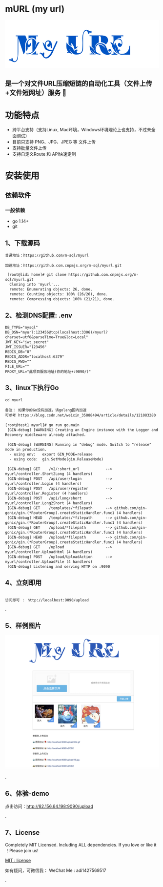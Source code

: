 #  mURL (my url)
![MyUrl](https://github.com/m-sql/myurl/blob/master/templates/control/img/myUrl.png)

## 是一个对文件URL压缩短链的自动化工具（文件上传+文件短网址）服务 🚀

# 功能特点
* 跨平台支持（支持Linux, Mac环境，Windows环境理论上也支持，不过未全面测试）
* 目前只支持 PNG、JPG、JPEG 等 文件上传
* 支持批量文件上传
* 支持自定义Route 和 API快速定制

#  安装使用

## 依赖软件

### 一般依赖
* go 1.14+
* git

## 1、下载源码
```linux
普通地址：https://github.com/m-sql/myurl

加速地址：https://github.com.cnpmjs.org/m-sql/myurl.git
```

```linux
 [root@lidi home]# git clone https://github.com.cnpmjs.org/m-sql/myurl.git
  Cloning into 'myurl'...
  remote: Enumerating objects: 26, done.
  remote: Counting objects: 100% (26/26), done.
  remote: Compressing objects: 100% (21/21), done.
```

## 2、检测DNS配置: .env
``` linux
DB_TYPE="mysql"
DB_DSN="myurl:123456@tcp(localhost:3306)/myurl?charset=utf8&parseTime=True&loc=Local"
JWT_KEY="jwt_secret"
JWT_ISSUER="123456"
REDIS_DB="0"
REDIS_ADDR="localhost:6379"
REDIS_PWD=""
FILE_URL=""
PROXY_URL="此项目服务地址(你的地址+:9090/)"
```

## 3、linux下执行Go
``` linux
cd myurl

备注： 如果你的Go没有加速，请golang国内加速
可参考 https://blog.csdn.net/weixin_35888494/article/details/121083280

[root@test1 myurl]# go run go.main
 [GIN-debug] [WARNING] Creating an Engine instance with the Logger and Recovery middleware already attached.
 
 [GIN-debug] [WARNING] Running in "debug" mode. Switch to "release" mode in production.
  - using env:   export GIN_MODE=release
  - using code:  gin.SetMode(gin.ReleaseMode)
 
 [GIN-debug] GET    /v2/:short_url            --> myurl/controller.Short2Long (4 handlers)
 [GIN-debug] POST   /api/user/login           --> myurl/controller.Login (4 handlers)
 [GIN-debug] POST   /api/user/register        --> myurl/controller.Register (4 handlers)
 [GIN-debug] POST   /api/long/short           --> myurl/controller.Long2Short (4 handlers)
 [GIN-debug] GET    /templates/*filepath      --> github.com/gin-gonic/gin.(*RouterGroup).createStaticHandler.func1 (4 handlers)
 [GIN-debug] HEAD   /templates/*filepath      --> github.com/gin-gonic/gin.(*RouterGroup).createStaticHandler.func1 (4 handlers)
 [GIN-debug] GET    /upload/*filepath         --> github.com/gin-gonic/gin.(*RouterGroup).createStaticHandler.func1 (4 handlers)
 [GIN-debug] HEAD   /upload/*filepath         --> github.com/gin-gonic/gin.(*RouterGroup).createStaticHandler.func1 (4 handlers)
 [GIN-debug] GET    /upload                   --> myurl/controller.UploadHtml (4 handlers)
 [GIN-debug] POST   /upload/UploadAction      --> myurl/controller.UploadFile (4 handlers)
 [GIN-debug] Listening and serving HTTP on :9090

```

## 4、立刻即用
```linux

访问即可 ： http://localhost:9090/upload

```

.

## 5、样例图片

![MyUrl-demo](https://github.com/m-sql/myurl/blob/master/doc/1.png)

.

## 6、体验-demo

点击访问：http://82.156.64.198:9090/upload

.

## 7、License

Completely MIT Licensed. Including ALL dependencies. If you love or like it ！Please join us!

[MIT : license](https://github.com/m-sql/myurl/blob/master/LICENSE)


如有疑问，可微信我：
WeChat Me : adi1427569517

.


